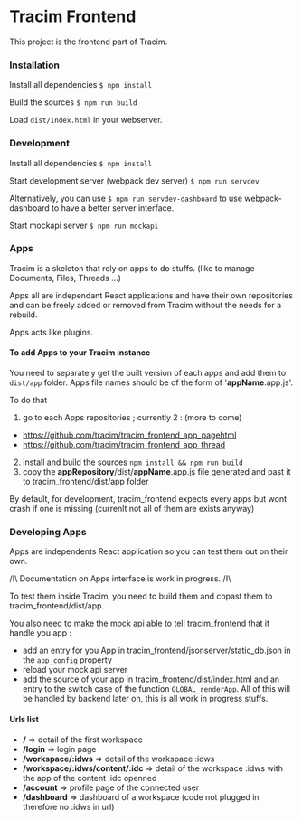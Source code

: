 # Tracim Frontend

This project is the frontend part of Tracim.

### Installation

Install all dependencies
`$ npm install`

Build the sources
`$ npm run build`

Load `dist/index.html` in your webserver.

### Development

Install all dependencies
`$ npm install`

Start development server (webpack dev server)
`$ npm run servdev`

Alternatively, you can use `$ npm run servdev-dashboard` to use webpack-dashboard to have a better server interface.

Start mockapi server
`$ npm run mockapi`


### Apps

Tracim is a skeleton that rely on apps to do stuffs. (like to manage Documents, Files, Threads ...)

Apps all are independant React applications and have their own repositories and can be freely added or removed from Tracim without the needs for a rebuild.

Apps acts like plugins.

#### To add Apps to your Tracim instance

You need to separately get the built version of each apps and add them to `dist/app` folder. Apps file names should be of the form of '__appName__.app.js'.

To do that
1) go to each Apps repositories ; currently 2 : (more to come)
- https://github.com/tracim/tracim_frontend_app_pagehtml
- https://github.com/tracim/tracim_frontend_app_thread
2) install and build the sources `npm install && npm run build`
3) copy the __appRepository__/dist/__appName__.app.js file generated and past it to tracim_frontend/dist/app folder

By default, for development, tracim_frontend expects every apps but wont crash if one is missing (currenlt not all of them are exists anyway)

### Developing Apps

Apps are independents React application so you can test them out on their own.

/!\ Documentation on Apps interface is work in progress. /!\

To test them inside Tracim, you need to build them and copast them to tracim_frontend/dist/app.

You also need to make the mock api able to tell tracim_frontend that it handle you app :
- add an entry for you App in tracim_frontend/jsonserver/static_db.json in the `app_config` property
- reload your mock api server
- add the source of your app in tracim_frontend/dist/index.html and an entry to the switch case of the function `GLOBAL_renderApp`. All of this will be handled by backend later on, this is all work in progress stuffs.


#### Urls list
- __/__ => detail of the first workspace 
- __/login__ => login page
- __/workspace/:idws__ => detail of the workspace :idws
- __/workspace/:idws/content/:idc__ => detail of the workspace :idws with the app of the content :idc openned
- __/account__ => profile page of the connected user
- __/dashboard__ => dashboard of a workspace (code not plugged in therefore no :idws in url) 
